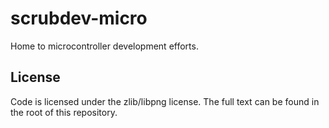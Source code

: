 # scrubdev-micro
Home to microcontroller development efforts.

## License
Code is licensed under the zlib/libpng license. The full text can be found in the root of this repository.